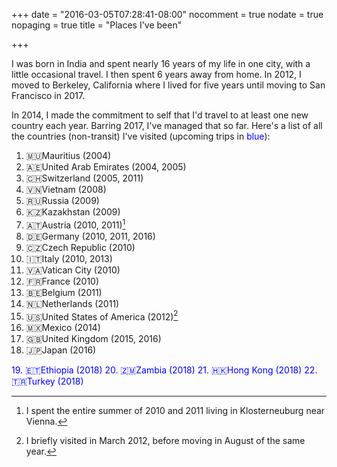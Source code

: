 +++
date = "2016-03-05T07:28:41-08:00"
nocomment = true
nodate = true
nopaging = true
title = "Places I've been"

+++

I was born in India and spent nearly 16 years of my life in one city, with a little occasional travel. I then spent 6 years away from home. In 2012, I moved to Berkeley, California where I lived for five years until moving to San Francisco in 2017.

In 2014, I made the commitment to self that I'd travel to at least one new country each year. Barring 2017, I've managed that so far. Here's a list of all the countries (non-transit) I've visited (upcoming trips in <font color="blue">blue</font>):

1. 🇲🇺Mauritius (2004)
2. 🇦🇪United Arab Emirates (2004, 2005)
3. 🇨🇭Switzerland (2005, 2011)
4. 🇻🇳Vietnam (2008)
5. 🇷🇺Russia (2009)
6. 🇰🇿Kazakhstan (2009)
7. 🇦🇹Austria (2010, 2011)[^1]
8. 🇩🇪Germany (2010, 2011, 2016)
9. 🇨🇿Czech Republic (2010)
10. 🇮🇹Italy (2010, 2013)
11. 🇻🇦Vatican City (2010)
12. 🇫🇷France (2010)
13. 🇧🇪Belgium (2011)
14. 🇳🇱Netherlands (2011)
15. 🇺🇸United States of America (2012)[^2]
16. 🇲🇽Mexico (2014)
17. 🇬🇧United Kingdom (2015, 2016)
18. 🇯🇵Japan (2016)
<font color="blue">
19. 🇪🇹Ethiopia (2018)
</font>
<font color="blue">
20. 🇿🇲Zambia (2018)
</font>
<font color="blue">
21. 🇭🇰Hong Kong (2018)
</font>
<font color="blue">
22. 🇹🇷Turkey (2018)
</font>

[^1]: I spent the entire summer of 2010 and 2011 living in Klosterneuburg near Vienna.
[^2]: I briefly visited in March 2012, before moving in August of the same year.